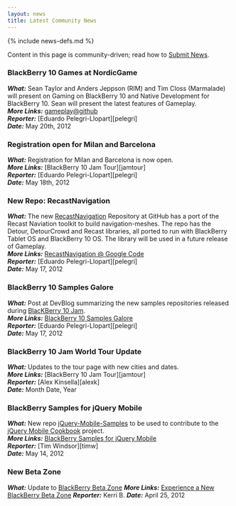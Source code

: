 ```yaml
---
layout: news
title: Latest Community News
---
```

{% include news-defs.md %}

Content in this page is community-driven; read how to [Submit News](Submit_News.html).

### BlackBerry 10 Games at NordicGame
**_What:_** Sean Taylor and Anders Jeppson (RIM) and Tim Closs (Marmalade) will present on Gaming on BlackBerry 10
and Native Development for BlackBerry 10.  Sean will present the latest features of Gameplay.  
**_More Links:_** [gameplay@github](http://github.com/blackberry/gameplay)  
**_Reporter:_** [Eduardo Pelegri-Llopart][pelegri]  
**_Date:_** May 20th, 2012

### Registration open for Milan and Barcelona
**_What:_** Registration for Milan and Barcelona is now open.  
**_More Links:_** [BlackBerry 10 Jam Tour][jamtour]  
**_Reporter:_** [Eduardo Pelegri-Llopart][pelegri]  
**_Date:_** May 18th, 2012

### New Repo: RecastNavigation
**_What:_** The new [RecastNavigation](https://github.com/blackberry/recastnavigation) Repository at GitHub
has a port of the Recast Naviation toolkit to build navigation-meshes.  The repo has the Detour, DetourCrowd
and Recast libraries, all ported to run with BlackBerry Tablet OS and BlackBerry 10 OS.
The library will be used in a future release of Gameplay.  
**_More Links:_** [RecastNavigation @ Google Code](http://code.google.com/p/recastnavigation/)  
**_Reporter:_** [Eduardo Pelegri-Llopart][pelegri]  
**_Date:_** May 17, 2012

### BlackBerry 10 Samples Galore
**_What:_** Post at DevBlog summarizing the new samples repositories released during [BlacKBerry 10 Jam](http://www.blackberryjamconference.com/).  
**_More Links:_** [BlackBerry 10 Samples Galore](http://devblog.blackberry.com/2012/05/blackberry-10-samples/ "Post at DevBlog")  
**_Reporter:_** [Eduardo Pelegri-Llopart][pelegri]  
**_Date:_** May 17, 2012

### BlackBerry 10 Jam World Tour Update
**_What:_** Updates to the tour page with new cities and dates.  
**_More Links:_** [BlackBerry 10 Jam Tour][jamtour]  
**_Reporter:_** [Alex Kinsella][alexk]  
**_Date:_** Month Date, Year

### BlackBerry Samples for jQuery Mobile
**_What:_** New repo [jQuery-Mobile-Samples](http://github.com/blackberry/jquery-mobile-samples) to be used
to contribute to the [jQuery Mobile Cookbook](http://jquerymobilecookbook.com/) project.  
**_More Links:_** [BlackBerry Samples for jQuery Mobile](http://devblog.blackberry.com/2012/05/jquery-mobile-blackberry-samples/ "Post at DevBlog")  
**_Reporter:_** [Tim Windsor][timw]  
**_Date:_** May 14, 2012

### New Beta Zone
**_What:_** Update to [BlackBerry Beta Zone](http://blackberry.com/beta)
**_More Links:_** [Experience a New BlackBerry Beta Zone](http://blogs.blackberry.com/2012/04/new-blackberry-beta-zone/ "Post at DevBlog")
**_Reporter:_** Kerri B.
**_Date:_** April 25, 2012
